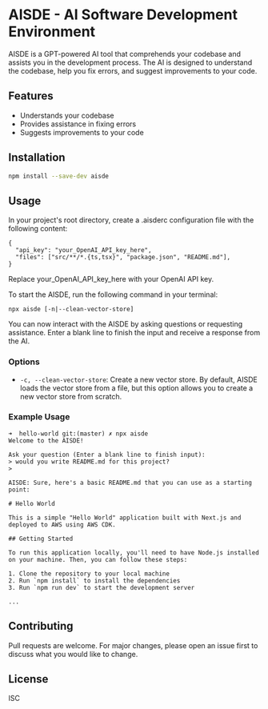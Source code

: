 # AISDE - AI Software Development Environment

AISDE is a GPT-powered AI tool that comprehends your codebase and assists you in the development process. The AI is designed to understand the codebase, help you fix errors, and suggest improvements to your code.

## Features

-   Understands your codebase
-   Provides assistance in fixing errors
-   Suggests improvements to your code

## Installation

```sh
npm install --save-dev aisde
```

## Usage

In your project's root directory, create a .aisderc configuration file with the following content:

```
{
  "api_key": "your_OpenAI_API_key_here",
  "files": ["src/**/*.{ts,tsx}", "package.json", "README.md"],
}
```

Replace your_OpenAI_API_key_here with your OpenAI API key.

To start the AISDE, run the following command in your terminal:

```
npx aisde [-n|--clean-vector-store]
```

You can now interact with the AISDE by asking questions or requesting assistance. Enter a blank line to finish the input and receive a response from the AI.

### Options

-   `-c, --clean-vector-store`: Create a new vector store. By default, AISDE loads the vector store from a file, but this option allows you to create a new vector store from scratch.

### Example Usage

```
➜  hello-world git:(master) ✗ npx aisde
Welcome to the AISDE!

Ask your question (Enter a blank line to finish input):
> would you write README.md for this project?
>

AISDE: Sure, here's a basic README.md that you can use as a starting point:

# Hello World

This is a simple "Hello World" application built with Next.js and deployed to AWS using AWS CDK.

## Getting Started

To run this application locally, you'll need to have Node.js installed on your machine. Then, you can follow these steps:

1. Clone the repository to your local machine
2. Run `npm install` to install the dependencies
3. Run `npm run dev` to start the development server

...
```

## Contributing

Pull requests are welcome. For major changes, please open an issue first to discuss what you would like to change.

## License

ISC
